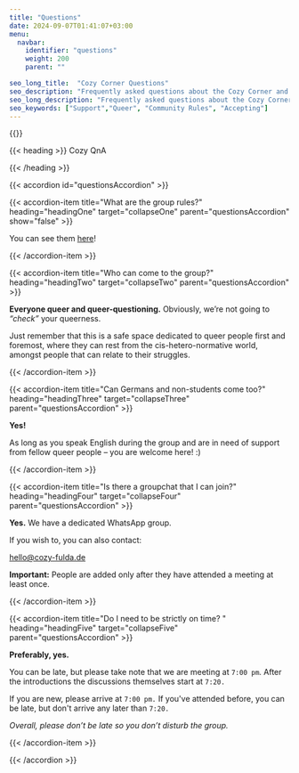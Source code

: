 ```yaml
---
title: "Questions"
date: 2024-09-07T01:41:07+03:00
menu:
  navbar:
    identifier: "questions"
    weight: 200 
    parent: ""

seo_long_title:  "Cozy Corner Questions"
seo_description: "Frequently asked questions about the Cozy Corner and meetups in Fulda!"
seo_long_description: "Frequently asked questions about the Cozy Corner and meetups!"
seo_keywords: ["Support","Queer", "Community Rules", "Accepting"]
---
```


{{<corner-flags>}}

{{< heading >}}
Cozy QnA

{{< /heading >}}

{{< accordion id="questionsAccordion" >}}

{{< accordion-item title="What are the group rules?" heading="headingOne" target="collapseOne" parent="questionsAccordion" show="false" >}}

You can see them [here](/rules)!

{{< /accordion-item >}}

{{< accordion-item title="Who can come to the group?" heading="headingTwo" target="collapseTwo" parent="questionsAccordion" >}}

**Everyone queer and queer-questioning.** Obviously, we’re not going to _“check”_ your queerness.

Just remember that this is a safe space dedicated to queer people first and foremost, where they can rest from the cis-hetero-normative world, amongst people that can relate to their struggles. 

{{< /accordion-item >}}

{{< accordion-item title="Can Germans and non-students come too?" heading="headingThree" target="collapseThree" parent="questionsAccordion" >}}

**Yes!**

As long as you speak English during the group and are in need of support from fellow queer people – you are welcome here! :) 

{{< /accordion-item >}}

{{< accordion-item title="Is there a groupchat that I can join?" heading="headingFour" target="collapseFour" parent="questionsAccordion" >}}

**Yes.** We have a dedicated WhatsApp group.

If you wish to, you can also contact: 

[hello@cozy-fulda.de](mailto:hello@cozy-fulda.de)

**Important:** People are added only after they have attended a meeting at least once.

{{< /accordion-item >}}

{{< accordion-item title="Do I need to be strictly on time? " heading="headingFive" target="collapseFive" parent="questionsAccordion" >}}

**Preferably, yes.** 

You can be late, but please take note that we are meeting at `7:00 pm`. After the introductions the discussions themselves start at `7:20.`

If you are new, please arrive at `7:00 pm.` If you've attended before, you can be late, but don't arrive any later than `7:20.`

 _Overall, please don’t be late so you don’t disturb the group._

{{< /accordion-item >}}


{{< /accordion >}}
